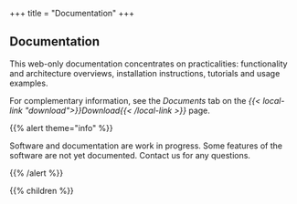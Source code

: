 +++
title = "Documentation"
+++

## Documentation

This web-only documentation concentrates on practicalities:
functionality and architecture overviews, installation instructions, tutorials and usage examples.

For complementary information, see the *Documents* tab on the
*{{< local-link "download">}}Download{{< /local-link >}}* page.

{{% alert theme="info" %}}

Software and documentation are work in progress. Some features of the software are not yet documented. Contact us for any questions.

{{% /alert %}}

{{% children  %}}